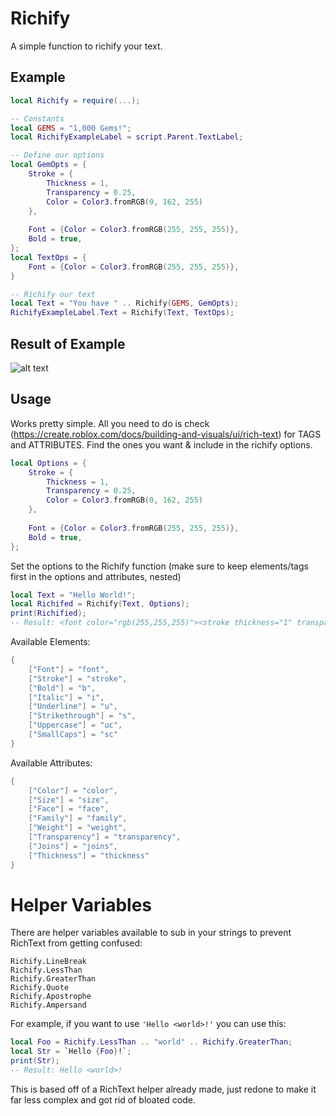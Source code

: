 # Richify

A simple function to richify your text.

## Example

```lua
local Richify = require(...);

-- Constants
local GEMS = "1,000 Gems!";
local RichifyExampleLabel = script.Parent.TextLabel;

-- Define our options
local GemOpts = {
	Stroke = {
		Thickness = 1,
		Transparency = 0.25,
		Color = Color3.fromRGB(0, 162, 255)
	},
	
	Font = {Color = Color3.fromRGB(255, 255, 255)},
	Bold = true,
};
local TextOps = {
	Font = {Color = Color3.fromRGB(255, 255, 255)},
}

-- Richify our text
local Text = "You have " .. Richify(GEMS, GemOpts);
RichifyExampleLabel.Text = Richify(Text, TextOps);
```

## Result of Example
![alt text](https://i.imgur.com/68HuGrk.png)


## Usage
Works pretty simple. All you need to do is check (https://create.roblox.com/docs/building-and-visuals/ui/rich-text) for TAGS and ATTRIBUTES. Find the ones you want & include in the richify options.

```lua
local Options = {
	Stroke = {
		Thickness = 1,
		Transparency = 0.25,
		Color = Color3.fromRGB(0, 162, 255)
	},
	
	Font = {Color = Color3.fromRGB(255, 255, 255)},
	Bold = true,
};
```

Set the options to the Richify function (make sure to keep elements/tags first in the options and attributes, nested)
```lua
local Text = "Hello World!";
local Richifed = Richify(Text, Options);
print(Richified);
-- Result: <font color="rgb(255,255,255)"><stroke thickness="1" transparency="0.25" color="rgb(0,162,255)"><b>Hello World!</b></stroke></font>
```

Available Elements:
```lua
{
	["Font"] = "font",
	["Stroke"] = "stroke",
	["Bold"] = "b",
	["Italic"] = "i",
	["Underline"] = "u",
	["Strikethrough"] = "s",
	["Uppercase"] = "uc",
	["SmallCaps"] = "sc"
}
```

Available Attributes:
```lua
{
	["Color"] = "color",
	["Size"] = "size",
	["Face"] = "face",
	["Family"] = "family",
	["Weight"] = "weight",
	["Transparency"] = "transparency",
	["Joins"] = "joins",
	["Thickness"] = "thickness"
}
```

# Helper Variables
There are helper variables available to sub in your strings to prevent RichText from getting confused:
```
Richify.LineBreak
Richify.LessThan
Richify.GreaterThan
Richify.Quote
Richify.Apostrophe
Richify.Ampersand
```

For example, if you want to use `'Hello <world>!'` you can use this:
```lua
local Foo = Richify.LessThan .. "world" .. Richify.GreaterThan;
local Str = `Hello {Foo}!`;
print(Str);
-- Result: Hello <world>!
```

This is based off of a RichText helper already made, just redone to make it far less complex and got rid of bloated code.